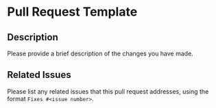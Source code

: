 # Pull Request Template
## Description
Please provide a brief description of the changes you have made.

## Related Issues
Please list any related issues that this pull request addresses, using the format `Fixes #<issue number>`.
